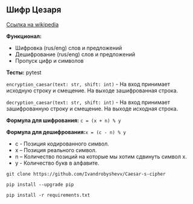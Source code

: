 ## Шифр Цезаря

[Ссылка на wikipedia](https://ru.wikipedia.org/wiki/%D0%A8%D0%B8%D1%84%D1%80_%D0%A6%D0%B5%D0%B7%D0%B0%D1%80%D1%8F)

**Функционал:**

- Шифровка (rus/eng) слов и предложений
- Дешифрование (rus/eng) слов и предложений
- Пропуск цифр и символов

**Тесты:** pytest

```encryption_caesar(text: str, shift: int)``` - На вход принимает исходную строку и смещение. На выходе
зашифрованная строка.

```decryption_caesar(text: str, shift: int)``` - На вход принимает зашифрованную строку и смещение. На выходе исходная
строка.

**Формула для шифрования:**
```c = (x + n) % y```

**Формула для дешифрования:**````x = (c - n) % y````

* c - Позиция кодированного символ.
* x – Позиция реального символ.
* n – Количество позиций на которые мы хотим сдвинуть символ x.
* y - Количество букв в алфавите.

```
git clone https://github.com/Ivandrobyshevv/Caesar-s-cipher
```

```
pip install --upgrade pip
```

```
pip install -r requirements.txt
```